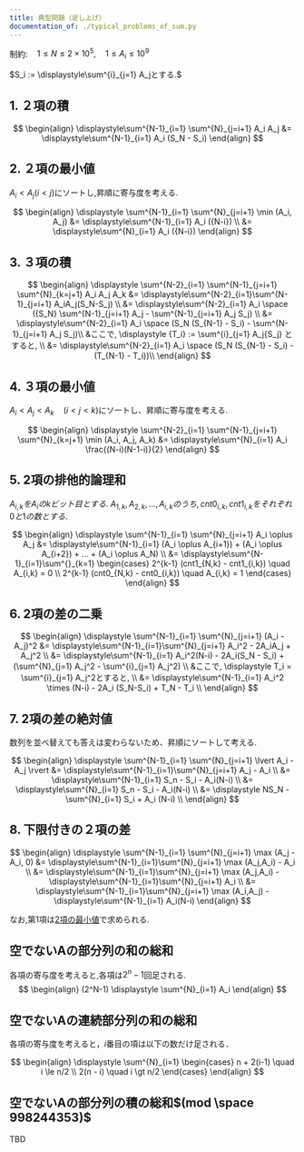 ```yaml
---
title: 典型問題（足し上げ）
documentation_of: ./typical_problems_of_sum.py
---
```


制約:$\quad 1 \le N \le 2 \times 10^5, \quad 1 \le A_i \le 10^9$

$S_i := \displaystyle\sum^{i}_{j=1} A_jとする.$


## 1. ２項の積

$$
\begin{align}
\displaystyle\sum^{N-1}_{i=1} \sum^{N}_{j=i+1} A_i A_j &= \displaystyle\sum^{N-1}_{i=1} A_i (S_N - S_i)
\end{align}
$$


## 2. ２項の最小値

$A_i < A_j (i<j)$にソートし,昇順に寄与度を考える.

$$
\begin{align}
\displaystyle \sum^{N-1}_{i=1} \sum^{N}_{j=i+1} \min (A_i, A_j) &= \displaystyle\sum^{N-1}_{i=1} A_i ({N-i}) \\
&= \displaystyle\sum^{N}_{i=1} A_i ({N-i})
\end{align}
$$

## 3. ３項の積

$$
\begin{align}
\displaystyle \sum^{N-2}_{i=1} \sum^{N-1}_{j=i+1} \sum^{N}_{k=j+1} A_i A_j A_k &= \displaystyle\sum^{N-2}_{i=1}\sum^{N-1}_{j=i+1} A_iA_j(S_N-S_j) \\
&= \displaystyle\sum^{N-2}_{i=1} A_i \space ({S_N} \sum^{N-1}_{j=i+1} A_j - \sum^{N-1}_{j=i+1} A_j S_j) \\
&= \displaystyle\sum^{N-2}_{i=1} A_i \space (S_N (S_{N-1} - S_i)  - \sum^{N-1}_{j=i+1} A_j S_j)\\
&ここで, \displaystyle {T_i} := \sum^{i}_{j=1} A_j{S_j} とすると, \\
&= \displaystyle\sum^{N-2}_{i=1} A_i \space (S_N (S_{N-1} - S_i)  - (T_{N-1} - T_i))\\
\end{align}
$$

## 4. ３項の最小値

$A_i < A_j < A_k \quad (i<j<k)$にソートし、昇順に寄与度を考える.

$$
\begin{align}
\displaystyle \sum^{N-2}_{i=1} \sum^{N-1}_{j=i+1} \sum^{N}_{k=j+1} \min (A_i, A_j, A_k) &= \displaystyle\sum^{N}_{i=1} A_i \frac{(N-i)(N-1-i)}{2}
\end{align}
$$

## 5. 2項の排他的論理和

$A_{i,k}をA_iのkビット目とする.$
$A_{1,k},A_{2,k},...,A_{i,k}のうち, cnt0_{i,k}, cnt1_{i,k}をそれぞれ0と1の数とする.$

$$
\begin{align}
\displaystyle \sum^{N-1}_{i=1} \sum^{N}_{j=i+1} A_i \oplus A_j &= \displaystyle\sum^{N-1}_{i=1} (A_i \oplus A_{i+1}) + (A_i \oplus A_{i+2}) + ... + (A_i \oplus A_N) \\
&= \displaystyle\sum^{N-1}_{i=1}\sum^{}_{k=1}
\begin{cases}
2^{k-1} (cnt1_{N,k} - cnt1_{i,k}) \quad A_{i,k} = 0 \\
2^{k-1} (cnt0_{N,k} - cnt0_{i,k}) \quad A_{i,k} = 1 
\end{cases}
\end{align}
$$


## 6. 2項の差の二乗

$$
\begin{align}
\displaystyle \sum^{N-1}_{i=1} \sum^{N}_{j=i+1} (A_i - A_j)^2 &= \displaystyle\sum^{N-1}_{i=1}\sum^{N}_{j=i+1} A_i^2 - 2A_iA_j + A_j^2 \\
&= \displaystyle\sum^{N-1}_{i=1} A_i^2(N-i) -  2A_i(S_N - S_i) + (\sum^{N}_{j=1} A_j^2 - \sum^{i}_{j=1} A_j^2) \\
&ここで, \displaystyle T_i = \sum^{i}_{j=1} A_j^2とすると, \\
&= \displaystyle\sum^{N-1}_{i=1} A_i^2 \times (N-i) -  2A_i (S_N-S_i) + T_N - T_i \\
\end{align}
$$


## 7. 2項の差の絶対値

数列を並べ替えても答えは変わらないため、昇順にソートして考える.

$$
\begin{align}
\displaystyle \sum^{N-1}_{i=1} \sum^{N}_{j=i+1} \lvert A_i - A_j \rvert &= \displaystyle\sum^{N-1}_{i=1}\sum^{N}_{j=i+1} A_j - A_i \\
&= \displaystyle\sum^{N-1}_{i=1} S_n - S_i - A_i(N-i)  \\
&= \displaystyle\sum^{N}_{i=1} S_n - S_i - A_i(N-i)  \\
&= \displaystyle NS_N - \sum^{N}_{i=1} S_i + A_i (N-i)  \\
\end{align}
$$


## 8. 下限付きの２項の差

$$
\begin{align}
\displaystyle \sum^{N-1}_{i=1} \sum^{N}_{j=i+1} \max (A_j - A_i, 0)
&= \displaystyle\sum^{N-1}_{i=1}\sum^{N}_{j=i+1} \max (A_j,A_i) - A_i \\
&= \displaystyle\sum^{N-1}_{i=1}\sum^{N}_{j=i+1} \max (A_j,A_i) - \displaystyle\sum^{N-1}_{i=1}\sum^{N}_{j=i+1} A_i \\
&= \displaystyle\sum^{N-1}_{i=1}\sum^{N}_{j=i+1} \max (A_i,A_j) - \displaystyle\sum^{N-1}_{i=1} A_i(N-i)
\end{align}
$$

なお,第1項は[2項の最小値](#2-２項の最小値)で求められる.


## 空でないAの部分列の和の総和

各項の寄与度を考えると,各項は$2^n-1$回足される.
$$
\begin{align}
(2^N-1) \displaystyle \sum^{N}_{i=1} A_i
\end{align}
$$

## 空でないAの連続部分列の和の総和

各項の寄与度を考えると，$i$番目の項は以下の数だけ足される．

$$
\begin{align}
\displaystyle \sum^{N}_{i=1} \begin{cases}
n + 2(i-1) \quad i \le n/2 \\
2(n - i) \quad i \gt n/2 
\end{cases}
\end{align}
$$

## 空でないAの部分列の積の総和$`(mod \space 998244353)`$

TBD
